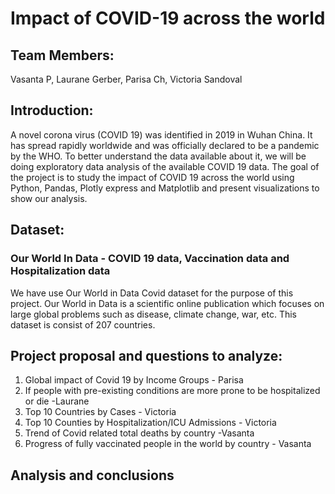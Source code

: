 # Impact of COVID-19 across the world

## Team Members: 
Vasanta P, Laurane Gerber, Parisa Ch, Victoria Sandoval

## Introduction:
A novel corona virus (COVID 19) was identified in 2019 in Wuhan China. It has spread rapidly worldwide and was officially declared to be a pandemic by the WHO. To better understand the data available about it, we will be doing exploratory data analysis of the available COVID 19 data.  The goal of the project is to study the impact of COVID 19 across the world using Python, Pandas, Plotly express and Matplotlib and present visualizations to show our analysis.

## Dataset:
### Our World In Data - COVID 19 data, Vaccination data and Hospitalization data
We have use Our World in Data Covid dataset for the purpose of this project. Our World in Data is a scientific online publication which focuses on large global problems such as disease, climate change, war, etc. This dataset is consist of 207 countries.

## Project proposal and questions to analyze:
1. Global impact of Covid 19 by Income Groups - Parisa
2. If people with pre-existing conditions are more prone to be hospitalized or die -Laurane 
3. Top 10 Countries by Cases - Victoria
4. Top 10 Counties by Hospitalization/ICU Admissions - Victoria
5. Trend of Covid related total deaths by country  -Vasanta
6. Progress of fully vaccinated people in the world by country - Vasanta

##  Analysis and conclusions



 
